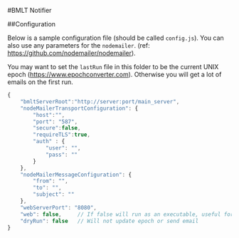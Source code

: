 #BMLT Notifier

##Configuration

Below is a sample configuration file (should be called `config.js`).  You can also use any parameters for the `nodemailer`.  (ref: https://github.com/nodemailer/nodemailer).

You may want to set the `lastRun` file in this folder to be the current UNIX epoch (https://www.epochconverter.com).  Otherwise you will get a lot of emails on the first run.

```js
{
    "bmltServerRoot":"http://server:port/main_server",
    "nodeMailerTransportConfiguration": {
        "host":"",
        "port": "587",
        "secure":false,
        "requireTLS":true,
        "auth" : {
            "user": "",
            "pass": ""
        }
    },
    "nodeMailerMessageConfiguration": {
        "from": "",
        "to": "",
        "subject": ""
    },
    "webServerPort": "8080",
    "web": false,     // If false will run as an executable, useful for cron type jobs.
    "dryRun": false   // Will not update epoch or send email
}
```